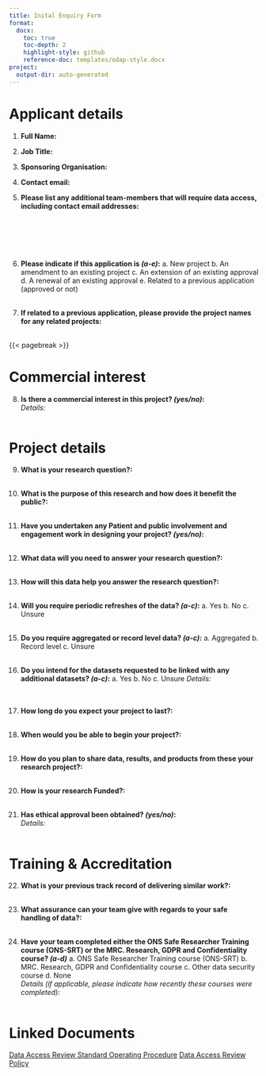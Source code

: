 ```yaml
---
title: Inital Enquiry Form
format:
  docx:
    toc: true
    toc-depth: 2
    highlight-style: github
    reference-doc: templates/odap-style.docx
project:
  output-dir: auto-generated
---
```


# Applicant details
1. **Full Name:**
&nbsp;  

2. **Job Title:**
&nbsp;  

3. **Sponsoring Organisation:**
&nbsp;  

4. **Contact email:**
&nbsp;  

5. **Please list any additional team-members that will require data access, including contact email addresses:**
&nbsp;  
&nbsp;  
&nbsp;  
&nbsp;  
&nbsp;  
&nbsp;  

6. **Please indicate if this application is _(a-e)_:**
a. New project
b. An amendment to an existing project
c. An extension of an existing approval
d. A renewal of an existing approval
e. Related to a previous application (approved or not)
&nbsp;  
&nbsp;  

7. **If related to a previous application, please provide the project names for any related projects:**  
&nbsp;  

{{< pagebreak >}}
# Commercial interest
8. **Is there a commercial interest in this project? _(yes/no)_:**  
_Details:_  
&nbsp;  

# Project details
9. **What is your research question?:**  
&nbsp;  

10. **What is the purpose of this research and how does it benefit the public?:**  
&nbsp;  

11. **Have you undertaken any Patient and public involvement and engagement work in designing your project? _(yes/no)_:**  
&nbsp;  

12. **What data will you need to answer your research question?:**  
&nbsp;  

13. **How will this data help you answer the research question?:**  
&nbsp;  

14. **Will you require periodic refreshes of the data? _(a-c)_:**
a. Yes
b. No
c. Unsure
&nbsp;  
&nbsp;  

15. **Do you require aggregated or record level data? _(a-c)_:**
a. Aggregated
b. Record level
c. Unsure
&nbsp;  
&nbsp;  

16. **Do you intend for the datasets requested to be linked with any additional datasets? _(a-c)_:**
a. Yes
b. No
c. Unsure
_Details:_  
&nbsp;  
&nbsp;  

17. **How long do you expect your project to last?:**  
&nbsp;  

18. **When would you be able to begin your project?:**  
&nbsp;  

19. **How do you plan to share data, results, and products from these your research project?:**  
&nbsp;  

20. **How is your research Funded?:**  
&nbsp;  

21. **Has ethical approval been obtained? _(yes/no)_:**  
_Details:_  
&nbsp;  

# Training & Accreditation

22. **What is your previous track record of delivering similar work?:**  
&nbsp;  

23. **What assurance can your team give with regards to your safe handling of data?:**
&nbsp;  
&nbsp;  

24. **Have your team completed either the ONS Safe Researcher Training course (ONS-SRT) or the MRC. Research, GDPR and Confidentiality course? _(a-d)_**
a. ONS Safe Researcher Training course (ONS-SRT)
b. MRC. Research, GDPR and Confidentiality course
c. Other data security course
d. None  
_Details (if applicable, please indicate how recently these courses were completed):_
&nbsp;  
&nbsp;  


# Linked Documents

[Data Access Review Standard Operating Procedure](https://github.com/odap-ac-uk/manual/blob/master/_policy_documents/auto-generated/SOP_DataAccessReviewProcess_v0.3.pdf)
[Data Access Review Policy](https://github.com/odap-ac-uk/manual/blob/master/_policy_documents/auto-generated/Policy_DataAccessReviewProcess.pdf)